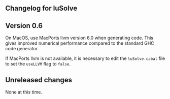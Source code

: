 Changelog for luSolve
---------------------

## Version 0.6

On MacOS, use MacPorts llvm version 6.0 when generating code.  This gives improved
numerical performance compared to the standard GHC code generator.

If MacPorts llvm is not available, it is necessary to edit the ``luSolve.cabal``
file to set the ``useLLVM`` flag to ``false``.

## Unreleased changes

None at this time.
